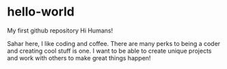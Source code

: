 # hello-world
My first github repository
Hi Humans!

Sahar here, I like coding and coffee. 
There are many perks to being a coder and creating cool stuff is one. I want to be able to create unique projects and work with others to make great things happen!
